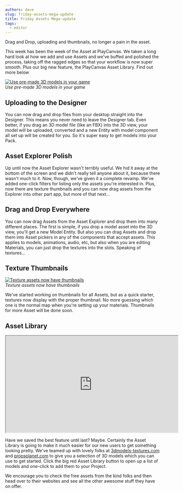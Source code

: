 ```yaml
---
authors: dave
slug: friday-assets-mega-update
title: Friday Assets Mega-update
tags:
  - editor
---
```


Drag and Drop, uploading and thumbnails, no longer a pain in the asset.

This week has been the week of the Asset at PlayCanvas. We taken a long hard look at how we add and use Assets and we've buffed and polished the process, taking off the ragged edges so that your workflow is now super smooth. Plus our big new feature, the PlayCanvas Asset Library. Find out more below

[![Use pre-made 3D models in your game](/img/asset_library.jpg)](/img/asset_library.jpg)  
_Use pre-made 3D models in your game_

## Uploading to the Designer

You can now drag and drop files from your desktop straight into the Designer. This means you never need to leave the Designer tab. Even better, if you drag an 3D model file (like an FBX) into the 3D view, your model will be uploaded, converted and a new Entity with model component all set up will be created for you. So it's super easy to get models into your Pack.

## Asset Explorer Polish

Up until now the Asset Explorer wasn't terribly useful. We hid it away at the bottom of the screen and we didn't really tell anyone about it, because there wasn't much to it. Now, though, we've given it a complete revamp. We've added one-click filters for listing only the assets you're interested in. Plus, now there are texture thumbnails and you can now drag assets from the Explorer into other part app, but more of that next...

## Drag and Drop Everywhere

You can now drag Assets from the Asset Explorer and drop them into many different places. The first is simple, if you drop a model asset into the 3D view, you'll get a new Model Entity. But also you can drag Assets and drop them into Asset pickers in any of the components that accept assets. This applies to models, animations, audio, etc, but also when you are editing Materials, you can just drop the textures into the slots. Speaking of textures...

## Texture Thumbnails

[![Texture assets now have thumbnails](/img/asset_explorer.jpg)](/img/asset_explorer.jpg)  
_Texture assets now have thumbnails_

We've started working on thumbnails for all Assets, but as a quick starter, textures now display with the proper thumbnail. No more guessing which one is the normal map when you're setting up your materials. Thumbnails for more Asset will be done soon.

## Asset Library

<div className="iframe-container">
    <iframe loading="lazy" width="560" height="315" src="https://www.youtube.com/embed/O7U9IY_nCLM" title="YouTube video player" allow="accelerometer; autoplay; clipboard-write; encrypted-media; gyroscope; picture-in-picture" allowfullscreen></iframe>
</div>

Have we saved the best feature until last? Maybe. Certainly the Asset Library is going to make it much easier for our new users to get something looking pretty. We've teamed up with lovely folks at [3dmodels-textures.com](https://3dmodels-textures.com) and [propsplanet.com](https://propsplanet.com) to give you a selection of 3D models which you can use to get started. Click the big red Asset Library button to open up a list of models and one-click to add them to your Project.

We encourage you to check the free assets from the kind folks and then head over to their websites and see all the other awesome stuff they have on offer.
